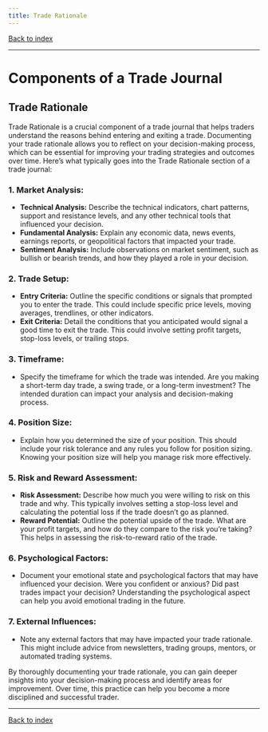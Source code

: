 ```yaml
---
title: Trade Rationale
---
```


[Back to index](index.html)

---
# Components of a Trade Journal
## Trade Rationale

Trade Rationale is a crucial component of a trade journal that helps traders understand the reasons behind entering and exiting a trade. Documenting your trade rationale allows you to reflect on your decision-making process, which can be essential for improving your trading strategies and outcomes over time. Here’s what typically goes into the Trade Rationale section of a trade journal:

### 1. **Market Analysis:**
   - **Technical Analysis:** Describe the technical indicators, chart patterns, support and resistance levels, and any other technical tools that influenced your decision.
   - **Fundamental Analysis:** Explain any economic data, news events, earnings reports, or geopolitical factors that impacted your trade.
   - **Sentiment Analysis:** Include observations on market sentiment, such as bullish or bearish trends, and how they played a role in your decision.

### 2. **Trade Setup:**
   - **Entry Criteria:** Outline the specific conditions or signals that prompted you to enter the trade. This could include specific price levels, moving averages, trendlines, or other indicators.
   - **Exit Criteria:** Detail the conditions that you anticipated would signal a good time to exit the trade. This could involve setting profit targets, stop-loss levels, or trailing stops.

### 3. **Timeframe:**
   - Specify the timeframe for which the trade was intended. Are you making a short-term day trade, a swing trade, or a long-term investment? The intended duration can impact your analysis and decision-making process.

### 4. **Position Size:**
   - Explain how you determined the size of your position. This should include your risk tolerance and any rules you follow for position sizing. Knowing your position size will help you manage risk more effectively.

### 5. **Risk and Reward Assessment:**
   - **Risk Assessment:** Describe how much you were willing to risk on this trade and why. This typically involves setting a stop-loss level and calculating the potential loss if the trade doesn’t go as planned.
   - **Reward Potential:** Outline the potential upside of the trade. What are your profit targets, and how do they compare to the risk you’re taking? This helps in assessing the risk-to-reward ratio of the trade.

### 6. **Psychological Factors:**
   - Document your emotional state and psychological factors that may have influenced your decision. Were you confident or anxious? Did past trades impact your decision? Understanding the psychological aspect can help you avoid emotional trading in the future.

### 7. **External Influences:**
   - Note any external factors that may have impacted your trade rationale. This might include advice from newsletters, trading groups, mentors, or automated trading systems.

By thoroughly documenting your trade rationale, you can gain deeper insights into your decision-making process and identify areas for improvement. Over time, this practice can help you become a more disciplined and successful trader.

---
[Back to index](index.html)
